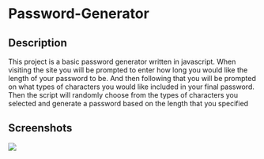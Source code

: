 # Password-Generator

## Description

This project is a basic password generator written in javascript. When visiting the site you will be prompted to enter how long you would like the length of your password to be. And then following that you will be prompted on what types of characters you would like included in your final password. Then the script will randomly choose from the types of characters you selected and generate a password based on the length that you specified

## Screenshots

<img src="https://i.ibb.co/JHrgw09/03-javascript-homework-demo.png">
